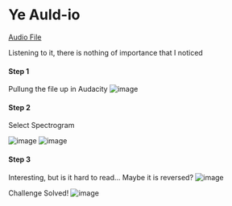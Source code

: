 # Ye Auld-io

[Audio File](https://github.com/eiharun/CTFs/blob/6cf30c536573e9054c0234ca24a264bd0bd18116/DigitalOverdose2022/Audionography/challenge1.wav)

Listening to it, there is nothing of importance that I noticed

#### Step 1 
Pullung the file up in Audacity
![image](https://user-images.githubusercontent.com/92404926/202924583-e48c5dec-b789-405a-9ea9-778a84c1cad8.png)

#### Step 2

Select Spectrogram

![image](https://user-images.githubusercontent.com/92404926/202924617-a248681b-e5f4-47bf-8b6a-cd4e5152be3d.png)
![image](https://user-images.githubusercontent.com/92404926/202924672-ee6d5569-46ba-48d5-8f50-02a8a18410ee.png)

#### Step 3
Interesting, but is it hard to read... Maybe it is reversed?
![image](https://user-images.githubusercontent.com/92404926/202924695-82536ec3-fb83-4aa6-b73d-63192a6e69d2.png)

Challenge Solved!
![image](https://user-images.githubusercontent.com/92404926/202924706-16d8f315-01aa-4566-abb8-c8740d6c811c.png)


